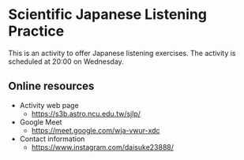 # Scientific Japanese Listening Practice

This is an activity to offer Japanese listening exercises.
The activity is scheduled at 20:00 on Wednesday.

## Online resources

- Activity web page
  - https://s3b.astro.ncu.edu.tw/sjlp/
- Google Meet
  - https://meet.google.com/wja-vwur-xdc
- Contact information
  - https://www.instagram.com/daisuke23888/
